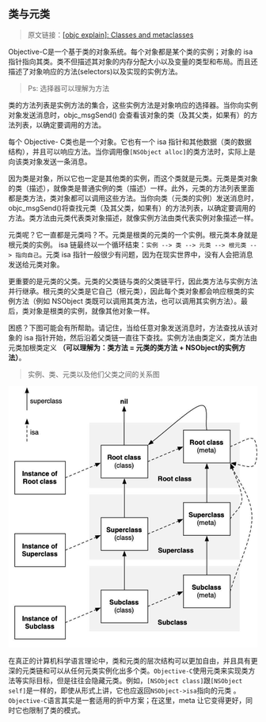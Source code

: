 ## 类与元类

> 原文链接：[[objc explain]: Classes and metaclasses](http://www.sealiesoftware.com/blog/archive/2009/04/14/objc_explain_Classes_and_metaclasses.html)

Objective-C是一个基于类的对象系统。每个对象都是某个类的实例；对象的 isa 指针指向其类。类不但描述其对象的内存分配大小以及变量的类型和布局。而且还描述了对象响应的方法(selectors)以及实现的实例方法。

>Ps: 选择器可以理解为方法

类的方法列表是实例方法的集合，这些实例方法是对象响应的选择器。当你向实例对象发送消息时，objc_msgSend() 会查看该对象的类（及其父类，如果有）的方法列表，以确定要调用的方法。

每个 Objective- C类也是一个对象。它也有一个 isa 指针和其他数据（类的数据结构），并且可以响应方法。当你调用像`[NSObject alloc]`的类方法时，实际上是向该类对象发送一条消息。
 
因为类是对象，所以它也一定是其他类的实例，而这个类就是元类。元类是类对象的类（描述），就像类是普通实例的类（描述）一样。此外，元类的方法列表里面都是类方法，类对象都可以调用这些方法。当你向类（元类的实例）发送消息时，objc_msgSend()将查找元类（及其父类，如果有）的方法列表，以确定要调用的方法。类方法由元类代表类对象描述，就像实例方法由类代表实例对象描述一样。

元类呢？它一直都是元类吗？不。元类是根类的元类的一个实例。根元类本身就是根元类的实例。 isa 链最终以一个循环结束：`实例 --> 类 --> 元类 --> 根元类 --> 指向自己`。元类 isa 指针一般很少有问题，因为在现实世界中，没有人会把消息发送给元类对象。

更重要的是元类的父类。元类的父类链与类的父类链平行，因此类方法与实例方法并行继承。根元类的父类是它自己（根元类），因此每个类对象都会响应根类的实例方法（例如 NSObject 类既可以调用其类方法，也可以调用其实例方法）。最后，类对象是根类的实例，就像其他对象一样。

困惑？下图可能会有所帮助。请记住，当给任意对象发送消息时，方法查找从该对象的 isa 指针开始，然后沿着父类链一直往下查找。实例方法由类定义，类方法由元类加根类定义 **（可以理解为：类方法 = 元类的类方法 + NSObject的实例方法）**。

> 实例、类、元类以及他们父类之间的关系图

<img src="../imgs/class diagram.jpg">

在真正的计算机科学语言理论中，类和元类的层次结构可以更加自由，并且具有更深的元类链和可以从任何元类实例化出多个类。`Objective-C`使用元类来实现类方法等实际目标，但是往往会隐藏元类。例如，`[NSObject class]`跟`[NSObject self]`是一样的，即使从形式上讲，它也应返回`NSObject->isa`指向的元类 。`Objective-C`语言其实是一套适用的折中方案；在这里，meta 让它变得更好，同时它也限制了类的模式。
